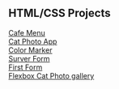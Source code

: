 ## HTML/CSS Projects

<a href="https://sutharmahendra.github.io/FCC-HTML-CSS/cafemenu/index.html">Cafe Menu</a>
<br>
<a href="https://github.com/SutharMahendra/FCC-HTML-CSS/commit/e784e119d3cb0d7030f2fcda7ae4bad3c2b87f98">Cat Photo App</a>
<br>
<a href="https://github.com/SutharMahendra/FCC-HTML-CSS/commit/462de383de3bed9552dcc6d447a214b816e23de2">Color Marker</a>
<br>
<a href="https://github.com/SutharMahendra/FCC-HTML-CSS/commit/af8f53f1f1eb6b0bcc045ee76559888f5c618ba0">Surver Form</a>
<br>
<a href="https://github.com/SutharMahendra/FCC-HTML-CSS/commit/58b6b2d0cb30078e8401c61bb0f768380a7ba9b4">First Form</a>
<br>
<a href="https://github.com/SutharMahendra/FCC-HTML-CSS/commit/57bc0d8d98b6a14c73098e4def63fb819a000c71">Flexbox Cat Photo gallery</a>
